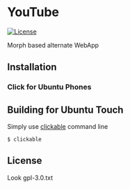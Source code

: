 # YouTube
[![License](https://img.shields.io/badge/license-GPLv3-blue.svg)](https://www.gnu.org/licenses/gpl-3.0.html)

Morph based alternate WebApp

## Installation

### Click for Ubuntu Phones



## Building for Ubuntu Touch

Simply use [clickable](https://clickable-ut.dev/en/latest/) command line

	$ clickable

## License

Look gpl-3.0.txt
